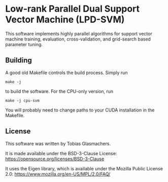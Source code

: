 # Low-rank Parallel Dual Support Vector Machine (LPD-SVM)

This software implements highly parallel algorithms for support vector
machine training, evaluation, cross-validation, and grid-search based
parameter tuning.


## Building

A good old Makefile controls the build process. Simply run

    make -j

to build the software. For the CPU-only version, run

    make -j cpu-svm

You will probably need to change paths to your CUDA installation in the Makefile.


## License

This software was written by Tobias Glasmachers.

It is made available under the BSD-3-Clause License: https://opensource.org/licenses/BSD-3-Clause

It uses the Eigen library, which is available under the Mozilla Public License 2.0: https://www.mozilla.org/en-US/MPL/2.0/FAQ/
